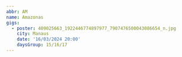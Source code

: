 ```yaml
---
abbr: AM
name: Amazonas
gigs:
  - poster: 409025663_1922446774897977_7907476500043086654_n.jpg
    city: Manaus
    date: '16/03/2024 20:00'
    daysGroup: 15/16/17
---
```


